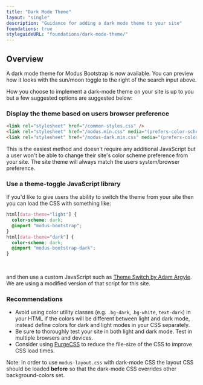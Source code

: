```yaml
---
title: "Dark Mode Theme"
layout: "single"
description: "Guidance for adding a dark mode theme to your site"
foundations: true
styleguideURL: "foundations/dark-mode-theme/"
---
```


## Overview

A dark mode theme for Modus Bootstrap is now available. You can preview how it looks with the sun/moon toggle to the right of the search input above.

How you choose to implement a dark-mode theme on your site is up to you but a few suggested options are suggested below:

### Display the theme based on users browser preference

```html
<link rel="stylesheet" href="/common-styles.css" />
<link rel="stylesheet" href="/modus.min.css" media="(prefers-color-scheme: light)" />
<link rel="stylesheet" href="/modus-dark.min.css" media="(prefers-color-scheme: dark)" />
```

This is the easiest method and doesn't require any additional JavaScript but a user won't be able to change their site's color scheme preference from your site. The site theme will always match the users system/browser preference.

### Use a theme-toggle JavaScript library

If you'd like to give users the ability to switch the theme from your site then you can load the CSS with something like:

```scss
html[data-theme="light"] {
  color-scheme: dark;
  @import "modus-bootstrap";
}
html[data-theme="dark"] {
  color-scheme: dark;
  @import "modus-bootstrap-dark";
}
```

<br>

and then use a custom JavaScript such as [Theme Switch by Adam Argyle](https://web.dev/building-a-theme-switch-component/). We are using a modified version of that script for this site.

### Recommendations

- Avoid using color utility classes (e.g. `.bg-dark`, .`bg-white`, `text-dark`) in your HTML if the colors will be different between light and dark mode, instead define colors for dark and light modes in your CSS separately.
- Be sure to thoroughly test your site in both light and dark mode. Test in multiple browsers and devices.
- Consider using [PurgeCSS](https://purgecss.com/) to reduce the file-size of the CSS to improve CSS load times.

Note: In order to use `modus-layout.css` with dark-mode CSS the layout CSS should be loaded **before** so that the dark-mode CSS overrides other background-colors set.
